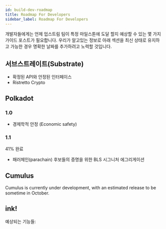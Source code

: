 ```yaml
---
id: build-dev-roadmap
title: Roadmap For Developers
sidebar_label: Roadmap For Developers
---
```


개발자들에게는 언제 업스트림 팀이 특정 마일스톤에 도달 할지 예상할 수 있는 몇 가지 가이드 포스트가 필요합니다. 우리가 알고있는 정보로 아래 섹션을 최신 상태로 유지하고 가능한 경우 명확한 날짜를 추가하려고 노력할 것입니다.

## 서브스트레이트(Substrate)

- 확정된 API와 안정된 인터페이스
- Ristretto Crypto

## Polkadot

### 1.0

- 경제학적 안정 (Economic safety)

### 1.1

41% 완료

- 패러체인(parachain) 후보들의 증명을 위한 BLS 시그니처 에그리게이션

## Cumulus

Cumulus is currently under development, with an estimated release to be sometime in October.

## ink!

예상되는 기능들:
